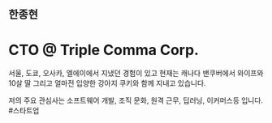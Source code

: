 ## 한종현
# CTO @ Triple Comma Corp.

서울, 도쿄, 오사카, 엘에이에서 지냈던 경험이 있고 현재는 캐나다 밴쿠버에서 와이프와 10살 딸 그리고 얼마전 입양한 강아지 쿠키와 함께 지내고 있습니다.

저의 주요 관심사는 소프트웨어 개발, 조직 문화, 원격 근무, 딥러닝, 이커머스등 입니다.
#스타트업
